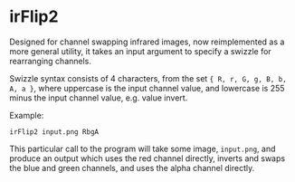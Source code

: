 # irFlip2
Designed for channel swapping infrared images, now reimplemented as a more general utility, it takes an input argument to specify a swizzle for rearranging channels.

Swizzle syntax consists of 4 characters, from the set ```{ R, r, G, g, B, b, A, a }```, where uppercase is the input channel value, and lowercase is 255 minus the input channel value, e.g. value invert.

Example: 

```irFlip2 input.png RbgA```

This particular call to the program will take some image, ```input.png```, and produce an output which uses the red channel directly, inverts and swaps the blue and green channels, and uses the alpha channel directly.
